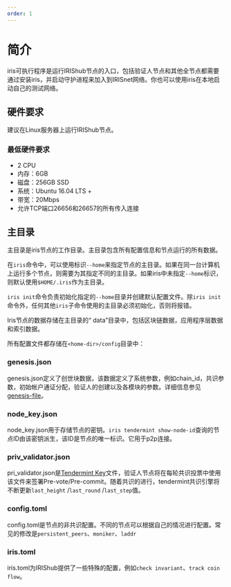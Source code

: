 ```yaml
---
order: 1
---
```


# 简介

iris可执行程序是运行IRIShub节点的入口，包括验证人节点和其他全节点都需要通过安装iris，并启动守护进程来加入到IRISnet网络。你也可以使用iris在本地启动自己的测试网络。

## 硬件要求

建议在Linux服务器上运行IRIShub节点。

### 最低硬件要求

- 2 CPU
- 内存：6GB
- 磁盘：256GB SSD
- 系统：Ubuntu 16.04 LTS +
- 带宽：20Mbps
- 允许TCP端口26656和26657的所有传入连接

## 主目录

主目录是iris节点的工作目录。主目录包含所有配置信息和节点运行的所有数据。

在`iris`命令中，可以使用标识`--home`来指定节点的主目录。如果在同一台计算机上运行多个节点，则需要为其指定不同的主目录。如果iris中未指定`--home`标识，则默认使用`$HOME/.iris`作为主目录。

`iris init`命令负责初始化指定的`--home`目录并创建默认配置文件。除`iris init`命令外，任何其他`iris`子命令使用的主目录必须初始化，否则将报错。

Iris节点的数据存储在主目录的“ data”目录中，包括区块链数据，应用程序层数据和索引数据。

所有配置文件都存储在`<home-dir>/config`目录中：

### genesis.json

genesis.json定义了创世块数据，该数据定义了系统参数，例如chain_id，共识参数，初始帐户通证分配，验证人的创建以及各模块的参数。详细信息参见[genesis-file](../concepts/genesis-file.md)。

### node_key.json

node_key.json用于存储节点的密钥。`iris tendermint show-node-id`查询的节点ID由该密钥派生，该ID是节点的唯一标识。它用于p2p连接。

### priv_validator.json

pri_validator.json是[Tendermint Key](../concepts/validator-faq.md#tendermint-密钥)文件，验证人节点将在每轮共识投票中使用该文件来签署Pre-vote/Pre-commit。随着共识的进行，tendermint共识引擎将不断更新`last_height` /`last_round` /`last_step`值。

### config.toml

config.toml是节点的非共识配置。不同的节点可以根据自己的情况进行配置。常见的修改是`persistent_peers`、`moniker`、`laddr`

### iris.toml

iris.toml为IRIShub提供了一些特殊的配置，例如`check invariant`、`track coin flow`。
